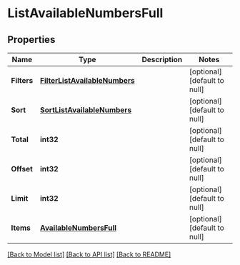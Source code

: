 # ListAvailableNumbersFull

## Properties
Name | Type | Description | Notes
------------ | ------------- | ------------- | -------------
**Filters** | [**FilterListAvailableNumbers**](FilterListAvailableNumbers.md) |  | [optional] [default to null]
**Sort** | [**SortListAvailableNumbers**](SortListAvailableNumbers.md) |  | [optional] [default to null]
**Total** | **int32** |  | [optional] [default to null]
**Offset** | **int32** |  | [optional] [default to null]
**Limit** | **int32** |  | [optional] [default to null]
**Items** | [**AvailableNumbersFull**](AvailableNumbersFull.md) |  | [optional] [default to null]

[[Back to Model list]](../README.md#documentation-for-models) [[Back to API list]](../README.md#documentation-for-api-endpoints) [[Back to README]](../README.md)


